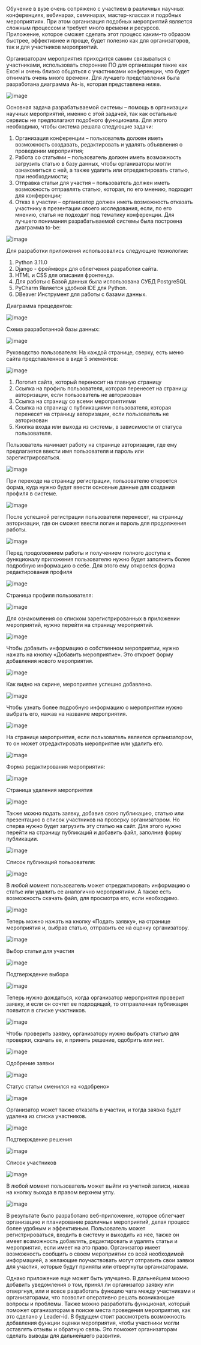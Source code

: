 Обучение в вузе очень сопряжено с участием в различных научных конференциях, вебинарах, семинарах, мастер-классах и подобных мероприятиях. При этом организация подобных мероприятий является сложным процессом и требует много времени и ресурсов. Приложение, которое сможет сделать этот процесс каким-то образом быстрее, эффективнее и проще, будет полезно как для организаторов, так и для участников мероприятий.

Организаторам мероприятия приходится самим связываться с участниками, использовать сторонние ПО для организации такие как Excel и очень близко общаться с участниками конференции, что будет отнимать очень много времени. Для лучшего представления была разработана диаграмма As-is, которая представлена ниже.

![image](https://github.com/Petred42/conferences_management/assets/84621065/f7602f44-2400-4b05-93d4-429ddd81278b)

Основная задача разрабатываемой системы – помощь в организации научных мероприятий, именно с этой задачей, так как остальные сервисы не предполагают подобного функционала. Для этого необходимо, чтобы система решала следующие задачи:
1)	Организация конференции – пользователь должен иметь возможность создавать, редактировать и удалять объявления о проведении мероприятия;
2)	Работа со статьями – пользователь должен иметь возможность загрузить статью в базу данных, чтобы организаторы могли ознакомиться с ней, а также удалить или отредактировать статью, при необходимости;
3)	Отправка статьи для участия – пользователь должен иметь возможность отправлять статью, которая, по его мнению, подходит для конференции;
4)	Отказ в участии – организатор должен иметь возможность отказать участнику в презентации своего исследования, если, по его мнению, статья не подходит под тематику конференции.
Для лучшего понимания разрабатываемой системы была построена диаграмма to-be:

![image](https://github.com/Petred42/conferences_management/assets/84621065/224814d5-a7bc-43b2-b2e3-09f73ca17dce)

Для разработки приложения использовались следующие технологии:
1) Python 3.11.0
2) Django - фреймворк для облегчения разработки сайта.
3) HTML и CSS для описания фронтенда.
4) Для работы с Базой данных была использована СУБД PostgreSQL
5) PyCharm	Является удобной IDE для Python. 
6) DBeaver	Инструмент для работы с базами данных.

Диаграмма прецедентов:

![image](https://github.com/Petred42/conferences_management/assets/84621065/b153ead3-5149-48c5-ad89-ac56c0b6e23a)

Схема разработанной базы данных:

![image](https://github.com/Petred42/conferences_management/assets/84621065/2f98fe16-c5cb-4127-ab92-18798b5c3bb0)

Руководство пользователя:
На каждой странице, сверху, есть меню сайта представленное в виде 5 элементов:

![image](https://github.com/Petred42/conferences_management/assets/84621065/d761970a-9b13-4db9-b615-3a2d39444c1c)
1)	Логотип сайта, который переносит на главную страницу
2)	Ссылка на профиль пользователя, которая перенесет на страницу авторизации, если пользователь не авторизован
3)	Ссылка на страницу со всеми мероприятиями
4)	Ссылка на страницу с публикациями пользователя, которая перенесет на страницу авторизации, если пользователь не авторизован
5)	Кнопка входа или выхода из системы, в зависимости от статуса пользователя.

Пользователь начинает работу на странице авторизации, где ему предлагается ввести имя пользователя и пароль или зарегистрироваться.

![image](https://github.com/Petred42/conferences_management/assets/84621065/21d55980-eb10-4b0b-aac7-7a717f600216)

При переходе на страницу регистрации, пользователю откроется форма, куда нужно будет ввести основные данные для создания профиля в системе.

![image](https://github.com/Petred42/conferences_management/assets/84621065/4f355f2c-36cf-4025-b971-7c83b5676a88)

После успешной регистрации пользователя перенесет, на страницу авторизации, где он сможет ввести логин и пароль для продолжения работы.

![image](https://github.com/Petred42/conferences_management/assets/84621065/da392658-214b-4181-a50d-b8f5787d32f7)

Перед продолжением работы и получением полного доступа к функционалу приложения пользователю нужно будет заполнить более подробную информацию о себе. Для этого ему откроется форма редактирования профиля

![image](https://github.com/Petred42/conferences_management/assets/84621065/8c7a6e66-56c3-4273-bc65-725789abe958)

Страница профиля пользователя:

![image](https://github.com/Petred42/conferences_management/assets/84621065/3c33655b-a498-4b59-baab-67dea2b7c8b3)

Для ознакомления со списком зарегистрированных в приложении мероприятий, нужно перейти на страницу мероприятий.

![image](https://github.com/Petred42/conferences_management/assets/84621065/e7d0068a-fda5-4232-a8ce-04bfd1b0bb08)


Чтобы добавить информацию о собственном мероприятии, нужно нажать на кнопку «Добавить мероприятие». Это откроет форму добавления нового мероприятия.

![image](https://github.com/Petred42/conferences_management/assets/84621065/0af4db8a-3d2c-4515-8379-b855ccf0fe13)

Как видно на скрине, мероприятие успешно добавлено.

![image](https://github.com/Petred42/conferences_management/assets/84621065/65576ed9-44b8-45e5-8d9d-1324e5580d1e)

Чтобы узнать более подробную информацию о мероприятии нужно выбрать его, нажав на название мероприятия.

![image](https://github.com/Petred42/conferences_management/assets/84621065/6e3bf154-ac3d-40fd-b23a-5b9e9bc8abb0)

На странице мероприятия, если пользователь является организатором, то он может отредактировать мероприятие или удалить его.

![image](https://github.com/Petred42/conferences_management/assets/84621065/e69befdd-ef69-43c0-bc0d-e0392d8c2deb)

Форма редактирования мероприятия:

![image](https://github.com/Petred42/conferences_management/assets/84621065/e4e54fe7-78a7-4bea-98c6-37cb6d5cd11d)

Страница удаления мероприятия

![image](https://github.com/Petred42/conferences_management/assets/84621065/f0ff8a2d-dc23-4520-891d-0d6aedf4bd20)

Также можно подать заявку, добавив свою публикацию, статью или презентацию в список участников на проверку организатором. Но сперва нужно будет загрузить эту статью на сайт. Для этого нужно перейти на страницу публикаций и добавить файл, заполнив форму публикации.

![image](https://github.com/Petred42/conferences_management/assets/84621065/d495ff54-218f-4fd0-8580-abdf78269b26)

Список публикаций пользователя:

![image](https://github.com/Petred42/conferences_management/assets/84621065/bc845b9e-512e-492d-86af-07d2be055c31)

В любой момент пользователь может отредактировать информацию о статье или удалить ее аналогично мероприятиям. А также есть возможность скачать файл, для просмотра его, если необходимо.

![image](https://github.com/Petred42/conferences_management/assets/84621065/5f1ce5b9-6b30-4c0c-9f4b-18c2ebcb9c45)

Теперь можно нажать на кнопку «Подать заявку», на странице мероприятия и, выбрав статью, отправить ее на оценку организатору. 

![image](https://github.com/Petred42/conferences_management/assets/84621065/82ef559f-898d-482a-82f0-72b1a53726f8)

Выбор статьи для участия

![image](https://github.com/Petred42/conferences_management/assets/84621065/e1ddb3fd-3720-4c24-99b1-c56d12a04814)

Подтверждение выбора

![image](https://github.com/Petred42/conferences_management/assets/84621065/2581fbef-2da7-4328-b8e7-81dc114c0e4e)

Теперь нужно дождаться, когда организатор мероприятия проверит заявку, и если он сочтет ее подходящей, то отправленная публикация появится в списке участников.

![image](https://github.com/Petred42/conferences_management/assets/84621065/5a9559b8-0556-4ba1-b33f-fa99b89a7cd9)

Чтобы проверить заявку, организатору нужно выбрать статью для проверки, скачать ее, и принять решение, одобрить или нет.

![image](https://github.com/Petred42/conferences_management/assets/84621065/5842f3c8-8e27-4da2-ac01-6bdad861880f)

Одобрение заявки

![image](https://github.com/Petred42/conferences_management/assets/84621065/1a87825e-aad6-472f-8ec0-78f31d658e8d)

Статус статьи сменился на «одобрено»

![image](https://github.com/Petred42/conferences_management/assets/84621065/58a923ce-3bca-440d-80ed-9787ec5f518b)

Организатор может также отказать в участии, и тогда заявка будет удалена из списка участников.

![image](https://github.com/Petred42/conferences_management/assets/84621065/967bac2c-d8df-46a2-943c-94e58a96ffac)

Подтверждение решения

![image](https://github.com/Petred42/conferences_management/assets/84621065/a7352ba4-1755-40be-964d-fffb8bc62715)

Список участников

![image](https://github.com/Petred42/conferences_management/assets/84621065/86da1468-d19a-4565-b287-0170deaaebfc)

В любой момент пользователь может выйти из учетной записи, нажав на кнопку выхода в правом верхнем углу.

![image](https://github.com/Petred42/conferences_management/assets/84621065/f10147e8-b362-4b57-9391-7f39322b9910)

В результате было разработано веб-приложение, которое облегчает организацию и планирование различных мероприятий, делая процесс более удобным и эффективным.
Пользователь может регистрироваться, входить в систему и выходить из нее, также он имеет возможность добавлять, редактировать и удалять статьи и мероприятия, если имеет на это право. Организатор имеет возможность сообщить о своем мероприятии со всей необходимой информацией, а желающие поучаствовать могут отправить свои заявки для участия, которые будут приняты или отвергнуты организаторами.

Однако приложение еще может быть улучшено. В дальнейшем можно добавить уведомления о том, принял ли организатор заявку или отвергнул, или и вовсе разработать функцию чата между участниками и организаторами, что позволит оперативно решать возникающие вопросы и проблемы. Также можно разработать функционал, который поможет организаторам в поиске места проведения мероприятия, как это сделано у Leader-id. В будущем стоит рассмотреть возможность добавления функции оценки мероприятия, чтобы участники могли оставлять отзывы и обратную связь. Это поможет организаторам сделать выводы для дальнейшего развития.
